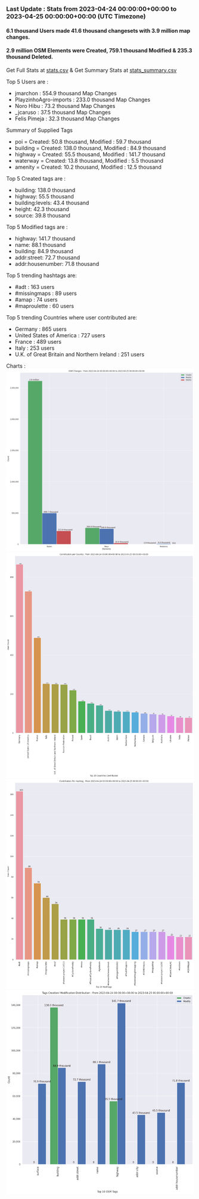 ### Last Update : Stats from 2023-04-24 00:00:00+00:00 to 2023-04-25 00:00:00+00:00 (UTC Timezone)

#### 6.1 thousand Users made 41.6 thousand changesets with 3.9 million map changes.
#### 2.9 million OSM Elements were Created, 759.1 thousand Modified & 235.3 thousand Deleted.
Get Full Stats at [stats.csv](/stats/Global/Daily/stats.csv)
 & Get Summary Stats at [stats_summary.csv](/stats/Global/Daily/stats_summary.csv)

Top 5 Users are : 
- jmarchon : 554.9 thousand Map Changes
- PlayzinhoAgro-imports : 233.0 thousand Map Changes
- Noro Hibu : 73.2 thousand Map Changes
- _jcaruso : 37.5 thousand Map Changes
- Felis Pimeja : 32.3 thousand Map Changes

Summary of Supplied Tags
- poi = Created: 50.8 thousand, Modified : 59.7 thousand
- building = Created: 138.0 thousand, Modified : 84.9 thousand
- highway = Created: 55.5 thousand, Modified : 141.7 thousand
- waterway = Created: 13.8 thousand, Modified : 5.5 thousand
- amenity = Created: 10.2 thousand, Modified : 12.5 thousand


Top 5 Created tags are :
- building: 138.0 thousand
- highway: 55.5 thousand
- building:levels: 43.4 thousand
- height: 42.3 thousand
- source: 39.8 thousand


Top 5 Modified tags are :
- highway: 141.7 thousand
- name: 88.1 thousand
- building: 84.9 thousand
- addr:street: 72.7 thousand
- addr:housenumber: 71.8 thousand


Top 5 trending hashtags are:
- #adt : 163 users
- #missingmaps : 89 users
- #amap : 74 users
- #maproulette : 60 users


Top 5 trending Countries where user contributed are:
- Germany : 865 users
- United States of America : 727 users
- France : 489 users
- Italy : 253 users
- U.K. of Great Britain and Northern Ireland : 251 users


 Charts : 
![Alt text](./stats_osm_changes.png) 
![Alt text](./stats_users_per_country.png) 
![Alt text](./stats_users_per_hashtag.png) 
![Alt text](./stats_tags.png) 
